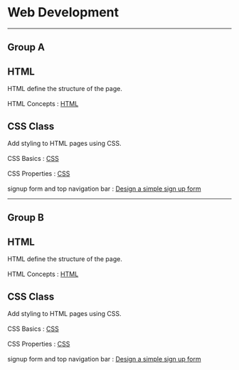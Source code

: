 <h1>Web Development</h1>
<hr>
<h2>Group A</h2>

## HTML 
HTML define the structure of the page. <br><br>
HTML Concepts : <a href="https://github.com/LesleyBonyo/WebDevJan2024/tree/main/Group%20A/15-01-2024"> HTML</a>
<br>
## CSS Class
Add styling to HTML pages using CSS. <br><br>
CSS Basics : <a href="https://github.com/LesleyBonyo/WebDevJan2024/tree/main/Group%20A/29-01-2024">CSS</a> <br><br>
CSS Properties : <a href="https://github.com/LesleyBonyo/WebDevJan2024/blob/main/Group%20A/29-01-2024/styles.css">CSS</a> <br><br>
signup form and top navigation bar : <a href="https://github.com/LesleyBonyo/WebDevJan2024/tree/main/Group%20A/5-02-2024">Design a simple sign up form</a>
<br>
<hr>
<h2>Group B</h2>

## HTML 
HTML define the structure of the page. <br><br>
HTML Concepts : <a href="https://github.com/LesleyBonyo/WebDevJan2024/tree/main/Group%20B/15-01-2024"> HTML</a>
<br>
## CSS Class
Add styling to HTML pages using CSS. <br><br>
CSS Basics : <a href="https://github.com/LesleyBonyo/WebDevJan2024/tree/main/Group%20B/29-01-2024">CSS</a> <br><br>
CSS Properties : <a href="https://github.com/LesleyBonyo/WebDevJan2024/blob/main/Group%20B/29-01-2024/styles.css">CSS</a> <br><br>
signup form and top navigation bar : <a href="https://github.com/LesleyBonyo/WebDevJan2024/tree/main/Group%20B/5-02-2024">Design a simple sign up form</a>
<br>
